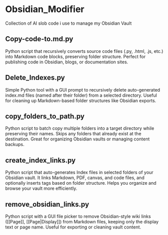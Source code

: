 # Obsidian_Modifier
Collection of AI slob code i use to manage my Obsidian Vault


## Copy-code-to.md.py
Python script that recursively converts source code files (.py, .html, .js, etc.) into Markdown code blocks, preserving folder structure. Perfect for publishing code in Obsidian, blogs, or documentation sites.

## Delete_Indexes.py
Simple Python tool with a GUI prompt to recursively delete auto-generated index.md files (named after their folder) from a selected directory. Useful for cleaning up Markdown-based folder structures like Obsidian exports.

## copy_folders_to_path.py
Python script to batch copy multiple folders into a target directory while preserving their names. Skips any folders that already exist at the destination. Great for organizing Obsidian vaults or managing content backups.

## create_index_links.py
Python script that auto-generates Index files in selected folders of your Obsidian vault. It links Markdown, PDF, canvas, and code files, and optionally inserts tags based on folder structure. Helps you organize and browse your vault more efficiently.

## remove_obsidian_links.py
Python script with a GUI file picker to remove Obsidian-style wiki links ([[Page]], [[Page|Display]]) from Markdown files, keeping only the display text or page name. Useful for exporting or cleaning vault content.
